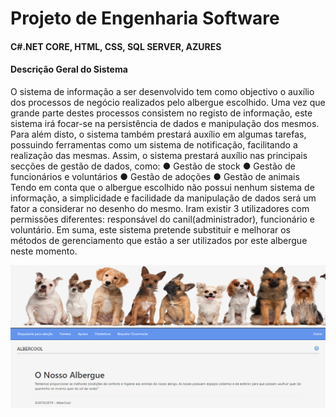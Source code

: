 # Projeto de Engenharia Software

#### C#.NET CORE, HTML, CSS, SQL SERVER, AZURES

#### Descrição Geral do Sistema

O sistema de informação a ser desenvolvido tem como objectivo o auxílio dos processos de negócio
realizados pelo albergue escolhido. Uma vez que grande parte destes processos consistem no
registo de informação, este sistema irá focar-se na persistência de dados e manipulação dos
mesmos. Para além disto, o sistema também prestará auxílio em algumas tarefas, possuindo
ferramentas como um sistema de notificação, facilitando a realização das mesmas.
Assim, o sistema prestará auxílio nas principais secções de gestão de dados, como:
● Gestão de stock
● Gestão de funcionários e voluntários
● Gestão de adoções
● Gestão de animais
Tendo em conta que o albergue escolhido não possui nenhum sistema de informação, a
simplicidade e facilidade da manipulação de dados será um fator a considerar no desenho do
mesmo. Iram existir 3 utilizadores com permissões diferentes: responsável do canil(administrador),
funcionário e voluntário.
Em suma, este sistema pretende substituir e melhorar os métodos de gerenciamento que estão a ser
utilizados por este albergue neste momento.

![](layout-da-pagina.png)
